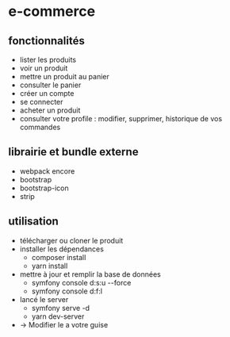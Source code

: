 # e-commerce

## fonctionnalités
- lister les produits
- voir un produit
- mettre un produit au panier
- consulter le panier
- créer un compte
- se connecter 
- acheter un produit
- consulter votre profile : modifier, supprimer, historique de vos commandes

## librairie et bundle externe
- webpack encore
- bootstrap 
- bootstrap-icon
- strip

## utilisation
- télécharger ou cloner le produit
- installer les dépendances 
    - composer install
    - yarn install
- mettre à jour et remplir la base de données
    - symfony console d:s:u --force
    - symfony console d:f:l
- lancé le server
    - symfony serve -d
    - yarn dev-server
-  → Modifier le a votre guise
